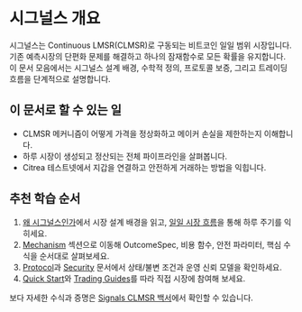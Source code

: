 # 시그널스 개요

시그널스는 Continuous LMSR(CLMSR)로 구동되는 비트코인 일일 범위 시장입니다. 기존 예측시장의 단편화 문제를 해결하고 하나의 잠재함수로 모든 확률을 유지합니다. 이 문서 모음에서는 시그널스 설계 배경, 수학적 정의, 프로토콜 보증, 그리고 트레이딩 흐름을 단계적으로 설명합니다.

## 이 문서로 할 수 있는 일

- CLMSR 메커니즘이 어떻게 가격을 정상화하고 메이커 손실을 제한하는지 이해합니다.
- 하루 시장이 생성되고 정산되는 전체 파이프라인을 살펴봅니다.
- Citrea 테스트넷에서 지갑을 연결하고 안전하게 거래하는 방법을 익힙니다.

## 추천 학습 순서

1. [왜 시그널스인가](./start/why-signals.md)에서 시장 설계 배경을 읽고, [일일 시장 흐름](./start/market-flow-overview.md)을 통해 하루 주기를 익히세요.
2. [Mechanism](./mechanism/overview.md) 섹션으로 이동해 OutcomeSpec, 비용 함수, 안전 파라미터, 핵심 수식을 순서대로 살펴보세요.
3. [Protocol](./protocol/architecture.md)과 [Security](./security/audits.md) 문서에서 상태/불변 조건과 운영 신뢰 모델을 확인하세요.
4. [Quick Start](./quickstart/index.md)와 [Trading Guides](./user/positions-lifecycle.md)를 따라 직접 시장에 참여해 보세요.

보다 자세한 수식과 증명은 [Signals CLMSR 백서](/docs/references/whitepaper)에서 확인할 수 있습니다.
